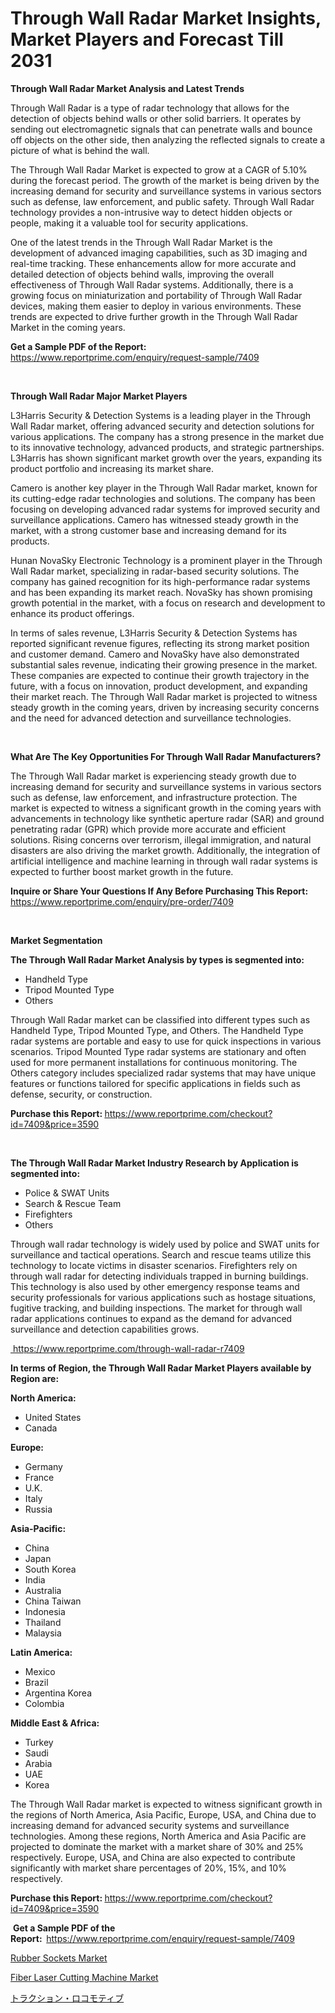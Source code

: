 <p><h1>Through Wall Radar Market Insights, Market Players and Forecast Till 2031</h1></p><p><strong>Through Wall Radar Market Analysis and Latest Trends</strong></p>
<p><p>Through Wall Radar is a type of radar technology that allows for the detection of objects behind walls or other solid barriers. It operates by sending out electromagnetic signals that can penetrate walls and bounce off objects on the other side, then analyzing the reflected signals to create a picture of what is behind the wall.</p><p>The Through Wall Radar Market is expected to grow at a CAGR of 5.10% during the forecast period. The growth of the market is being driven by the increasing demand for security and surveillance systems in various sectors such as defense, law enforcement, and public safety. Through Wall Radar technology provides a non-intrusive way to detect hidden objects or people, making it a valuable tool for security applications.</p><p>One of the latest trends in the Through Wall Radar Market is the development of advanced imaging capabilities, such as 3D imaging and real-time tracking. These enhancements allow for more accurate and detailed detection of objects behind walls, improving the overall effectiveness of Through Wall Radar systems. Additionally, there is a growing focus on miniaturization and portability of Through Wall Radar devices, making them easier to deploy in various environments. These trends are expected to drive further growth in the Through Wall Radar Market in the coming years.</p></p>
<p><strong>Get a Sample PDF of the Report:&nbsp;</strong> <a href="https://www.reportprime.com/enquiry/request-sample/7409">https://www.reportprime.com/enquiry/request-sample/7409</a></p>
<p>&nbsp;</p>
<p><strong>Through Wall Radar Major Market Players</strong></p>
<p><p>L3Harris Security & Detection Systems is a leading player in the Through Wall Radar market, offering advanced security and detection solutions for various applications. The company has a strong presence in the market due to its innovative technology, advanced products, and strategic partnerships. L3Harris has shown significant market growth over the years, expanding its product portfolio and increasing its market share.</p><p>Camero is another key player in the Through Wall Radar market, known for its cutting-edge radar technologies and solutions. The company has been focusing on developing advanced radar systems for improved security and surveillance applications. Camero has witnessed steady growth in the market, with a strong customer base and increasing demand for its products.</p><p>Hunan NovaSky Electronic Technology is a prominent player in the Through Wall Radar market, specializing in radar-based security solutions. The company has gained recognition for its high-performance radar systems and has been expanding its market reach. NovaSky has shown promising growth potential in the market, with a focus on research and development to enhance its product offerings.</p><p>In terms of sales revenue, L3Harris Security & Detection Systems has reported significant revenue figures, reflecting its strong market position and customer demand. Camero and NovaSky have also demonstrated substantial sales revenue, indicating their growing presence in the market. These companies are expected to continue their growth trajectory in the future, with a focus on innovation, product development, and expanding their market reach. The Through Wall Radar market is projected to witness steady growth in the coming years, driven by increasing security concerns and the need for advanced detection and surveillance technologies.</p></p>
<p>&nbsp;</p>
<p><strong>What Are The Key Opportunities For Through Wall Radar Manufacturers?</strong></p>
<p><p>The Through Wall Radar market is experiencing steady growth due to increasing demand for security and surveillance systems in various sectors such as defense, law enforcement, and infrastructure protection. The market is expected to witness a significant growth in the coming years with advancements in technology like synthetic aperture radar (SAR) and ground penetrating radar (GPR) which provide more accurate and efficient solutions. Rising concerns over terrorism, illegal immigration, and natural disasters are also driving the market growth. Additionally, the integration of artificial intelligence and machine learning in through wall radar systems is expected to further boost market growth in the future.</p></p>
<p><strong>Inquire or Share Your Questions If Any Before Purchasing This Report:</strong> <a href="https://www.reportprime.com/enquiry/pre-order/7409">https://www.reportprime.com/enquiry/pre-order/7409</a></p>
<p>&nbsp;</p>
<p><strong>Market Segmentation</strong></p>
<p><strong>The Through Wall Radar Market Analysis by types is segmented into:</strong></p>
<p><ul><li>Handheld Type</li><li>Tripod Mounted Type</li><li>Others</li></ul></p>
<p><p>Through Wall Radar market can be classified into different types such as Handheld Type, Tripod Mounted Type, and Others. The Handheld Type radar systems are portable and easy to use for quick inspections in various scenarios. Tripod Mounted Type radar systems are stationary and often used for more permanent installations for continuous monitoring. The Others category includes specialized radar systems that may have unique features or functions tailored for specific applications in fields such as defense, security, or construction.</p></p>
<p><strong>Purchase this Report:&nbsp;</strong><a href="https://www.reportprime.com/checkout?id=7409&price=3590">https://www.reportprime.com/checkout?id=7409&price=3590</a></p>
<p>&nbsp;</p>
<p><strong>The Through Wall Radar Market Industry Research by Application is segmented into:</strong></p>
<p><ul><li>Police & SWAT Units</li><li>Search & Rescue Team</li><li>Firefighters</li><li>Others</li></ul></p>
<p><p>Through wall radar technology is widely used by police and SWAT units for surveillance and tactical operations. Search and rescue teams utilize this technology to locate victims in disaster scenarios. Firefighters rely on through wall radar for detecting individuals trapped in burning buildings. This technology is also used by other emergency response teams and security professionals for various applications such as hostage situations, fugitive tracking, and building inspections. The market for through wall radar applications continues to expand as the demand for advanced surveillance and detection capabilities grows.</p></p>
<p><a href="https://www.reportprime.com/through-wall-radar-r7409">&nbsp;https://www.reportprime.com/through-wall-radar-r7409</a></p>
<p><strong>In terms of Region, the Through Wall Radar Market Players available by Region are:</strong></p>
<p>
    <p> <strong> North America: </strong>
        <ul>
            <li>United States</li>
            <li>Canada</li>
        </ul>
        </p> 
    <p> <strong> Europe: </strong>
        <ul>
            <li>Germany</li>
            <li>France</li>
            <li>U.K.</li>
            <li>Italy</li>
            <li>Russia</li>
        </ul>
        </p> 
    <p> <strong> Asia-Pacific: </strong>
        <ul>
            <li>China</li>
            <li>Japan</li>
            <li>South Korea</li>
            <li>India</li>
            <li>Australia</li>
            <li>China Taiwan</li>
            <li>Indonesia</li>
            <li>Thailand</li>
            <li>Malaysia</li>
        </ul>
        </p> 
    <p> <strong> Latin America: </strong>
        <ul>
            <li>Mexico</li>
            <li>Brazil</li>
            <li>Argentina Korea</li>
            <li>Colombia</li>
        </ul>
        </p> 
    <p> <strong> Middle East & Africa: </strong>
        <ul>
            <li>Turkey</li>
            <li>Saudi</li>
            <li>Arabia</li>
            <li>UAE</li>
            <li>Korea</li>
        </ul>
    </p>
    </p>
<p><p>The Through Wall Radar market is expected to witness significant growth in the regions of North America, Asia Pacific, Europe, USA, and China due to increasing demand for advanced security systems and surveillance technologies. Among these regions, North America and Asia Pacific are projected to dominate the market with a market share of 30% and 25% respectively. Europe, USA, and China are also expected to contribute significantly with market share percentages of 20%, 15%, and 10% respectively.</p></p>
<p><strong>Purchase this Report: </strong><a href="https://www.reportprime.com/checkout?id=7409&price=3590">https://www.reportprime.com/checkout?id=7409&price=3590</a></p>
<p>&nbsp;<strong>Get a Sample PDF of the Report:&nbsp;&nbsp;</strong><a href="https://www.reportprime.com/enquiry/request-sample/7409">https://www.reportprime.com/enquiry/request-sample/7409</a></p>
<p><strong></strong></p>
<p><p><a href="https://view.publitas.com/reportprime-1/rubber-sockets-market-the-key-to-successful-business-strategy-forecast-till-2031/">Rubber Sockets Market</a></p><p><a href="https://github.com/seekum/Market-Research-Report-List-2/blob/main/fiber-laser-cutting-machine-market.md">Fiber Laser Cutting Machine Market</a></p><p><a href="https://github.com/BrionnaBoyle/Market-Research-Report-List-1/blob/main/179950876450.md">トラクション・ロコモティブ</a></p></p>